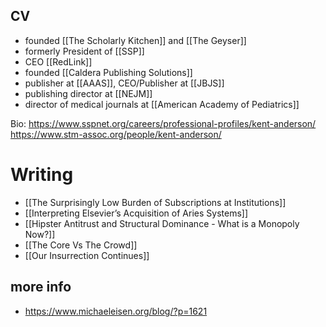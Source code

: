 ## CV

- founded [[The Scholarly Kitchen]] and [[The Geyser]]
- formerly President of [[SSP]]
- CEO [[RedLink]]
- founded [[Caldera Publishing Solutions]]
- publisher at [[AAAS]], CEO/Publisher at [[JBJS]]
- publishing director at [[NEJM]]
- director of medical journals at [[American Academy of Pediatrics]]

Bio: https://www.sspnet.org/careers/professional-profiles/kent-anderson/
https://www.stm-assoc.org/people/kent-anderson/


# Writing
- [[The Surprisingly Low Burden of Subscriptions at Institutions]]
- [[Interpreting Elsevier’s Acquisition of Aries Systems]]
- [[Hipster Antitrust and Structural Dominance - What is a Monopoly Now?]]
- [[The Core Vs The Crowd]]
- [[Our Insurrection Continues]]

## more info

- https://www.michaeleisen.org/blog/?p=1621